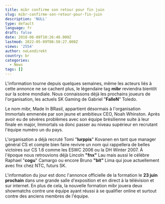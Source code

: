 ```yaml
---
title: mibr confirme son retour pour fin juin
slug: mibr-confirme-son-retour-pour-fin-juin
description: 'NULL'
type: default
language: fr
draft: false
date: 2018-06-08T10:26:48.000Z
lastmod: 2022-05-09T08:50:27.000Z
views: '2554'
author: neLendirekt
country: br
categories:
  - News
tags: []
---
```

L'information tourne depuis quelques semaines, même les acteurs liés à cette annonce ne se cachent plus, le légendaire tag **mibr** reviendra bientôt sur la scène mondiale. Nous connaissons déjà les prochains joueurs de l'organisation, les actuels SK Gaming de Gabriel "**FalleN**" Toledo.

Le nom mibr, Made In BRasil, appartient désormais à l'organisation Immortals emmenée par son jeune et ambitieux CEO, Noah Whinston. Après avoir eu de sévères problèmes avec son équipe brésilienne suite à leur finale en major, Immortals va donc passer au niveau supérieur en recrutant l'équipe numéro un du pays.

L'organisation a déjà recruté Tomi "**lurppis**" Kovanen en tant que manager général CS et compte bien faire revivre un nom qui rappellera de belles victoires sur CS 1.6 comme les ESWC 2006 ou la DH Winter 2007\. À l'époque nous retrouvions déjà Lincoln **"fnx"** Lau mais aussi le célèbre Raphael "**cogu**" Camargo ou encore Bruno **"bit"** Lima qui joue actuellement avec fnx chez NTC, futurs SK.

L'information du jour est donc l'annonce officielle de la formation le **23 juin prochain** dans une grande salle d'exposition et en direct à la télévision et sur internet. En plus de cela, la nouvelle formation mibr jouera deux showmatchs contre une équipe ayant réussi à se qualifier online et surtout contre des anciens membres de l'équipe.
